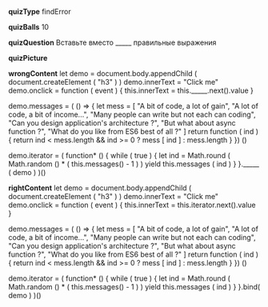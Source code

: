 ____quizType____
findError

____quizBalls____
10

____quizQuestion____
Вставьте вместо _____ правильные выражения

____quizPicture____


____wrongContent____
let demo = document.body.appendChild (
    document.createElement ( "h3" )
)
demo.innerText = "Click me"
demo.onclick = function ( event ) {
    this.innerText = this._____.next().value
}

demo.messages = ( () => {
    let mess = [
        "A bit of code, a lot of gain",
        "A lot of code, a bit of income...",
        "Many people can write but not each can coding",
        "Can you design application's architecture ?",
        "But what about async function ?",
        "What do you like from ES6 best of all ?"
    ]
    return function ( ind ) {
        return ind < mess.length && ind >= 0 ?
                    mess [ ind ] : mess.length
    }
}) ()

demo.iterator = (
    function* () {
        while ( true ) {
            let ind = Math.round (
                Math.random () * ( this.messages() - 1 )
            )
            yield this.messages ( ind )
        }
    }._____ ( demo )
)()

____rightContent____
let demo = document.body.appendChild (
    document.createElement ( "h3" )
)
demo.innerText = "Click me"
demo.onclick = function ( event ) {
    this.innerText = this.iterator.next().value
}

demo.messages = ( () => {
    let mess = [
        "A bit of code, a lot of gain",
        "A lot of code, a bit of income...",
        "Many people can write but not each can coding",
        "Can you design application's architecture ?",
        "But what about async function ?",
        "What do you like from ES6 best of all ?"
    ]
    return function ( ind ) {
        return ind < mess.length && ind >= 0 ?
                    mess [ ind ] : mess.length
    }
}) ()

demo.iterator = (
    function* () {
        while ( true ) {
            let ind = Math.round (
                Math.random () * ( this.messages() - 1 )
            )
            yield this.messages ( ind )
        }
    }.bind( demo )
)()
